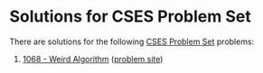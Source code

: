 # Solutions for CSES Problem Set

There are solutions for the following [CSES Problem Set](https://cses.fi/problemset/list/) problems:

1. [1068 - Weird Algorithm]([c/c++](Weird_Algorithm.cpp))  ([problem site](https://cses.fi/problemset/task/1068))
